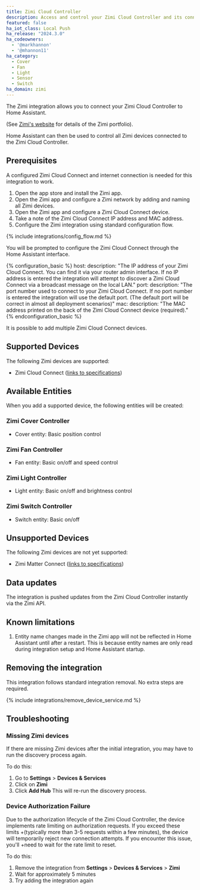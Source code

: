 ```yaml
---
title: Zimi Cloud Controller
description: Access and control your Zimi Cloud Controller and its connected Zimi-based devices.
featured: false
ha_iot_class: Local Push
ha_release: "2024.3.0"
ha_codeowners:
  - '@markhannon'
  - '@mhannon11'
ha_category:
  - Cover
  - Fan
  - Light
  - Sensor
  - Switch
ha_domain: zimi
---
```


The Zimi integration allows you to connect your Zimi Cloud Controller to Home Assistant.

(See [Zimi's website](https://zimi.life/) for details of the Zimi portfolio).

Home Assistant can then be used to control all Zimi devices connected to the Zimi Cloud Controller.

## Prerequisites

A configured Zimi Cloud Connect and internet connection is needed for this integration to work.

1. Open the app store and install the Zimi app.
2. Open the Zimi app and configure a Zimi network by adding and naming all Zimi devices.
3. Open the Zimi app and configure a Zimi Cloud Connect device.
4. Take a note of the Zimi Cloud Connect IP address and MAC address.
5. Configure the Zimi integration using standard configuration flow.

{% include integrations/config_flow.md %}

You will be prompted to configure the Zimi Cloud Connect through the Home Assistant interface.

{% configuration_basic %}
host:
    description: "The IP address of your Zimi Cloud Connect. You can find it via your router admin interface.    If no IP address is entered the integration will attempt to discover a Zimi Cloud Connect via a broadcast message on the local LAN."
port:
    description: "The port number used to connect to your Zimi Cloud Connect.   If no port number is entered the integration will use the default port.   (The default port will be correct in almost all deployment scenarios)"
mac:
    description: "The MAC address printed on the back of the Zimi Cloud Connect device (required)."
{% endconfiguration_basic %}

It is possible to add multiple Zimi Cloud Connect devices.

## Supported Devices

The following Zimi devices are supported:

- Zimi Cloud Connect ([links to specifications](https://zimi.life/product/cloud-connect/))

## Available Entities

When you add a supported device, the following entities will be created:

### Zimi Cover Controller

- Cover entity: Basic position control

### Zimi Fan Controller

- Fan entity: Basic on/off and speed control

### Zimi Light Controller

- Light entity: Basic on/off and brightness control

### Zimi Switch Controller

- Switch entity: Basic on/off

## Unsupported Devices

The following Zimi devices are not yet supported:

- Zimi Matter Connect ([links to specifications](https://zimi.life/product/cloud-connect/))

## Data updates

The integration is pushed updates from the Zimi Cloud Controller instantly via the Zimi API.

## Known limitations

1. Entity name changes made in the Zimi app will not be reflected in Home Assistant until after a restart. This is because entity names are only read during integration setup and Home Assistant startup.

## Removing the integration

This integration follows standard integration removal. No extra steps are required.

{% include integrations/remove_device_service.md %}

## Troubleshooting

### Missing Zimi devices

If there are missing Zimi devices after the initial integration, you may have to run the discovery process again.

To do this:

1. Go to **Settings** > **Devices & Services**
2. Click on **Zimi**
3. Click **Add Hub**
This will re-run the discovery process.

### Device Authorization Failure

Due to the authorization lifecycle of the Zimi Cloud Controller, the device implements rate limiting on authorization requests. If you exceed these limits 
+(typically more than 3-5 requests within a few minutes), the device will temporarily reject new connection attempts. If you encounter this issue, you'll 
+need to wait for the rate limit to reset.

To do this:

1. Remove the integration from **Settings** > **Devices & Services** > **Zimi**
2. Wait for approximately 5 minutes
3. Try adding the integration again
